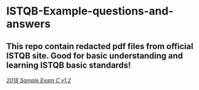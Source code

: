 # ISTQB-Example-questions-and-answers
## This repo contain redacted pdf files from official ISTQB site. Good for basic understanding and learning ISTQB basic standards!

###### [2018 Sample Exam C v1.2](https://drive.google.com/file/d/1BxauXOp9bmPx3O-AwyUvWWsG1Fao-Ucp/view?usp=sharing)
